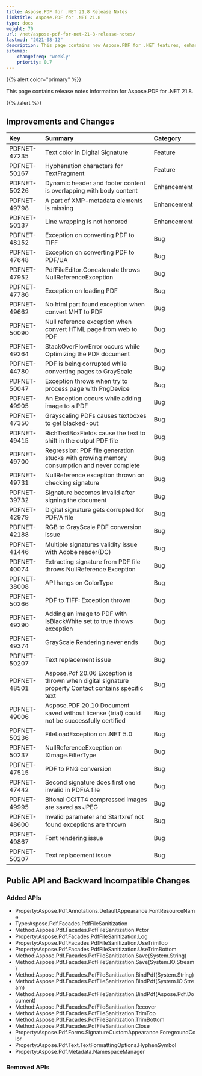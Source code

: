 ```yaml
---
title: Aspose.PDF for .NET 21.8 Release Notes
linktitle: Aspose.PDF for .NET 21.8 
type: docs
weight: 70
url: /net/aspose-pdf-for-net-21-8-release-notes/
lastmod: "2021-08-12"
description: This page contains new Aspose.PDF for .NET features, enhancement, and bug fixes in 2021, version 21.8. 
sitemap:
    changefreq: "weekly"
    priority: 0.7
---
```


{{% alert color="primary" %}}

This page contains release notes information for Aspose.PDF for .NET 21.8.

{{% /alert %}} 

## Improvements and Changes

|**Key**|**Summary**|**Category**|
| :- | :- | :- |
|PDFNET-47235|Text color in Digital Signature|Feature|
|PDFNET-50167|Hyphenation characters for TextFragment|Feature|
|PDFNET-50226|Dynamic header and footer content is overlapping with body content|Enhancement|
|PDFNET-49798|A part of XMP-metadata elements is missing|Enhancement|
|PDFNET-50137|Line wrapping is not honored|Enhancement|
|PDFNET-48152|Exception on converting PDF to TIFF|Bug|
|PDFNET-47648|Exception on converting PDF to PDF/UA|Bug|
|PDFNET-47952|PdfFileEditor.Concatenate throws NullReferenceException|Bug|
|PDFNET-47786|Exception on loading PDF|Bug|
|PDFNET-49662|No html part found exception when convert MHT to PDF|Bug|
|PDFNET-50090|Null reference exception when convert HTML page from web to PDF|Bug|
|PDFNET-49264|StackOverFlowError occurs while Optimizing the PDF document|Bug|
|PDFNET-44780|PDF is being corrupted while converting pages to GrayScale|Bug|
|PDFNET-50047|Exception throws when try to process page with PngDevice|Bug|
|PDFNET-49905|An Exception occurs while adding image to a PDF|Bug|
|PDFNET-47350|Grayscaling PDFs causes textboxes to get blacked-out|Bug|
|PDFNET-49415|RichTextBoxFields cause the text to shift in the output PDF file|Bug|
|PDFNET-49700|Regression: PDF file generation stucks with growing memory consumption and never complete|Bug|
|PDFNET-49731|NullReference exception thrown on checking signature|Bug|
|PDFNET-39732|Signature becomes invalid after signing the document|Bug|
|PDFNET-42979|Digital signature gets corrupted for PDF/A file|Bug|
|PDFNET-42188|RGB to GrayScale PDF conversion issue|Bug|
|PDFNET-41446|Multiple signatures validity issue with Adobe reader(DC)|Bug|
|PDFNET-40074|Extracting signature from PDF file throws NullReference Exception|Bug|
|PDFNET-38008|API hangs on ColorType|Bug|
|PDFNET-50266|PDF to TIFF: Exception thrown|Bug|
|PDFNET-49290|Adding an image to PDF with IsBlackWhite set to true throws exception|Bug|
|PDFNET-49374|GrayScale Rendering never ends|Bug|
|PDFNET-50207|Text replacement issue|Bug|
|PDFNET-48501|Aspose.Pdf 20.06 Exception is thrown when digital signature property Contact contains specific text|Bug|
|PDFNET-49006|Aspose.PDF 20.10 Document saved without license (trial) could not be successfully certified|Bug|
|PDFNET-50236|FileLoadException on .NET 5.0|Bug|
|PDFNET-50237|NullReferenceException on XImage.FilterType|Bug|
|PDFNET-47515|PDF to PNG conversion|Bug|
|PDFNET-47442|Second signature does first one invalid in PDF/A file|Bug|
|PDFNET-49995|Bitonal CCITT4 compressed images are saved as JPEG|Bug|
|PDFNET-48600|Invalid parameter and Startxref not found exceptions are thrown|Bug|
|PDFNET-49867|Font rendering issue|Bug|
|PDFNET-50207|Text replacement issue|Bug|


## Public API and Backward Incompatible Changes

### Added APIs

* Property:Aspose.Pdf.Annotations.DefaultAppearance.FontResourceName
* Type:Aspose.Pdf.Facades.PdfFileSanitization
* Method:Aspose.Pdf.Facades.PdfFileSanitization.#ctor
* Property:Aspose.Pdf.Facades.PdfFileSanitization.Log
* Property:Aspose.Pdf.Facades.PdfFileSanitization.UseTrimTop
* Property:Aspose.Pdf.Facades.PdfFileSanitization.UseTrimBottom
* Method:Aspose.Pdf.Facades.PdfFileSanitization.Save(System.String)
* Method:Aspose.Pdf.Facades.PdfFileSanitization.Save(System.IO.Stream)
* Method:Aspose.Pdf.Facades.PdfFileSanitization.BindPdf(System.String)
* Method:Aspose.Pdf.Facades.PdfFileSanitization.BindPdf(System.IO.Stream)
* Method:Aspose.Pdf.Facades.PdfFileSanitization.BindPdf(Aspose.Pdf.Document)
* Method:Aspose.Pdf.Facades.PdfFileSanitization.Recover
* Method:Aspose.Pdf.Facades.PdfFileSanitization.TrimTop
* Method:Aspose.Pdf.Facades.PdfFileSanitization.TrimBottom
* Method:Aspose.Pdf.Facades.PdfFileSanitization.Close
* Property:Aspose.Pdf.Forms.SignatureCustomAppearance.ForegroundColor
* Property:Aspose.Pdf.Text.TextFormattingOptions.HyphenSymbol
* Property:Aspose.Pdf.Metadata.NamespaceManager

### Removed APIs
